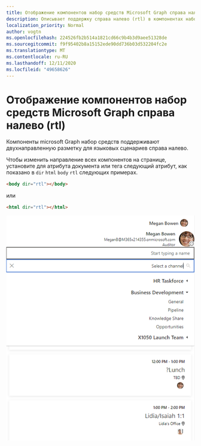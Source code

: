 ```yaml
---
title: Отображение компонентов набор средств Microsoft Graph справа налево (rtl)
description: Описывает поддержку справа налево (rtl) в компонентах набор средств Microsoft Graph.
localization_priority: Normal
author: vogtn
ms.openlocfilehash: 224526fb2b514a1821cd66c9b4b3d9aee51328de
ms.sourcegitcommit: f9f95402b8a15152ede90dd736b03d532204fc2e
ms.translationtype: MT
ms.contentlocale: ru-RU
ms.lasthandoff: 12/11/2020
ms.locfileid: "49658626"
---
```

# <a name="display-microsoft-graph-toolkit-components-right-to-left-rtl"></a>Отображение компонентов набор средств Microsoft Graph справа налево (rtl)

Компоненты microsoft Graph набор средств поддерживают двухнаправленную разметку для языковых сценариев справа налево.

Чтобы изменить направление всех компонентов на странице, установите для атрибута документа или тега следующий атрибут, как показано в `dir` `html` `body` `rtl` следующих примерах.

```html
<body dir="rtl"></body>
```

или

```html
<html dir="rtl"></html>
```

![справа налево](../images/rightToLeft.png)
